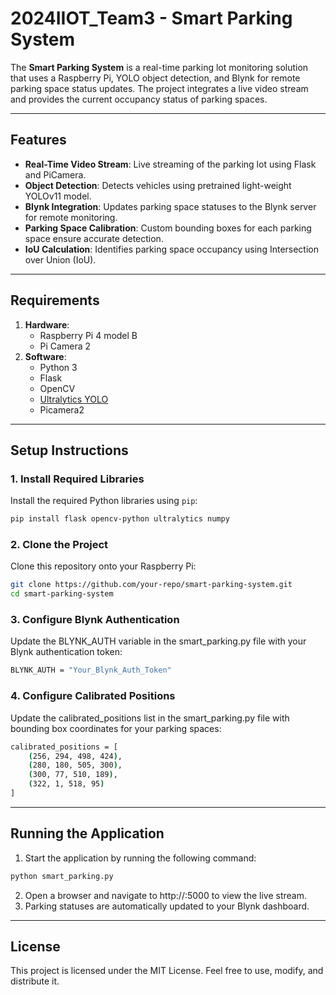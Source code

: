 # 2024IIOT_Team3 - Smart Parking System

The **Smart Parking System** is a real-time parking lot monitoring solution that uses a Raspberry Pi, YOLO object detection, and Blynk for remote parking space status updates. The project integrates a live video stream and provides the current occupancy status of parking spaces.

---

## Features

- **Real-Time Video Stream**: Live streaming of the parking lot using Flask and PiCamera.
- **Object Detection**: Detects vehicles using pretrained light-weight YOLOv11 model.
- **Blynk Integration**: Updates parking space statuses to the Blynk server for remote monitoring.
- **Parking Space Calibration**: Custom bounding boxes for each parking space ensure accurate detection.
- **IoU Calculation**: Identifies parking space occupancy using Intersection over Union (IoU).

---

## Requirements

1. **Hardware**:
   - Raspberry Pi 4 model B
   - Pi Camera 2
2. **Software**:
   - Python 3
   - Flask
   - OpenCV
   - [Ultralytics YOLO](https://github.com/ultralytics/ultralytics)
   - Picamera2

---

## Setup Instructions

### 1. Install Required Libraries

Install the required Python libraries using `pip`:

```bash
pip install flask opencv-python ultralytics numpy
```

### 2. Clone the Project

Clone this repository onto your Raspberry Pi:

```bash
git clone https://github.com/your-repo/smart-parking-system.git
cd smart-parking-system
```
### 3. Configure Blynk Authentication

Update the BLYNK_AUTH variable in the smart_parking.py file with your Blynk authentication token:

```bash
BLYNK_AUTH = "Your_Blynk_Auth_Token"
```

### 4. Configure Calibrated Positions

Update the calibrated_positions list in the smart_parking.py file with bounding box coordinates for your parking spaces:

```bash
calibrated_positions = [
    (256, 294, 498, 424),
    (280, 180, 505, 300),
    (300, 77, 510, 189),
    (322, 1, 518, 95)
]
```
---

## Running the Application

1. Start the application by running the following command:
```bash
python smart_parking.py
```
2. Open a browser and navigate to http://<your-raspberry-pi-ip>:5000 to view the live stream.
3. Parking statuses are automatically updated to your Blynk dashboard.

---

## License

This project is licensed under the MIT License. Feel free to use, modify, and distribute it.

